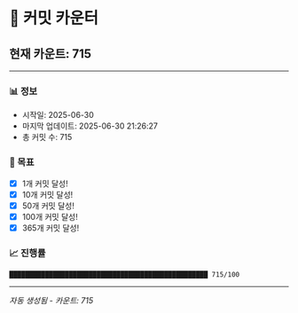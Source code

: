 # 🔢 커밋 카운터

## 현재 카운트: 715

---

### 📊 정보
- 시작일: 2025-06-30
- 마지막 업데이트: 2025-06-30 21:26:27
- 총 커밋 수: 715

### 🎯 목표
- [x] 1개 커밋 달성!
- [x] 10개 커밋 달성!
- [x] 50개 커밋 달성!
- [x] 100개 커밋 달성!
- [x] 365개 커밋 달성!

### 📈 진행률
```
██████████████████████████████████████████████████ 715/100
```

---
*자동 생성됨 - 카운트: 715*
